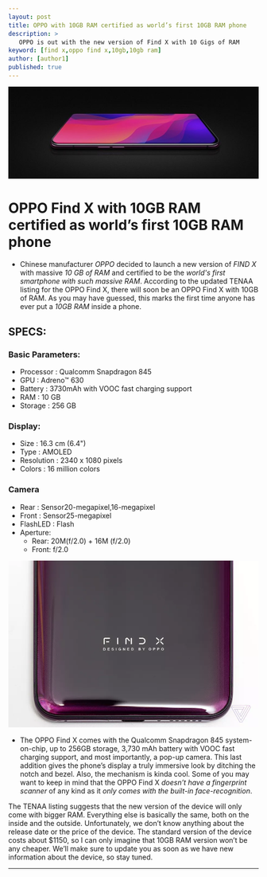 ```yaml
---
layout: post
title: OPPO with 10GB RAM certified as world’s first 10GB RAM phone
description: >
   OPPO is out with the new version of Find X with 10 Gigs of RAM
keyword: [find x,oppo find x,10gb,10gb ram]
author: [author1]
published: true
---
```


![fx1](/assets/img/blog/fx1.jpg)

# OPPO Find X with 10GB RAM certified as world’s first 10GB RAM phone

* Chinese manufacturer *OPPO* decided to launch a new version of *FIND X* with massive *10 GB of RAM* and certified to be the *world's first smartphone with such massive RAM*. According to the updated TENAA listing for the OPPO Find X, there will soon be an OPPO Find X with 10GB of RAM. As you may have guessed, this marks the first time anyone has ever put a *10GB RAM* inside a phone.

## SPECS:

### Basic Parameters:

* Processor : Qualcomm Snapdragon 845
* GPU : Adreno™ 630
* Battery : 3730mAh with VOOC fast charging support
* RAM : 10 GB
* Storage : 256 GB
### Display:

* Size : 16.3 cm (6.4")
* Type : AMOLED
* Resolution : 2340 x 1080 pixels
* Colors : 16 million colors

### Camera
* Rear : Sensor20-megapixel,16-megapixel
* Front : Sensor25-megapixel
* FlashLED : Flash
* Aperture:
   * Rear: 20M(f/2.0) + 16M (f/2.0)
   * Front: f/2.0

![fx](/assets/img/blog/fx.jpg)

* The OPPO Find X comes with the Qualcomm Snapdragon 845 system-on-chip, up to 256GB storage, 3,730 mAh battery with VOOC fast charging support, and most importantly, a pop-up camera. This last addition gives the phone’s display a truly immersive look by ditching the notch and bezel. Also, the mechanism is kinda cool. Some of you may want to keep in mind that the OPPO Find X *doesn’t have a fingerprint scanner* of any kind as it *only comes with the built-in face-recognition*.

The TENAA listing suggests that the new version of the device will only come with bigger RAM. Everything else is basically the same, both on the inside and the outside. Unfortunately, we don’t know anything about the release date or the price of the device. The standard version of the device costs about $1150, so I can only imagine that 10GB RAM version won’t be any cheaper. We’ll make sure to update you as soon as we have new information about the device, so stay tuned.

---
